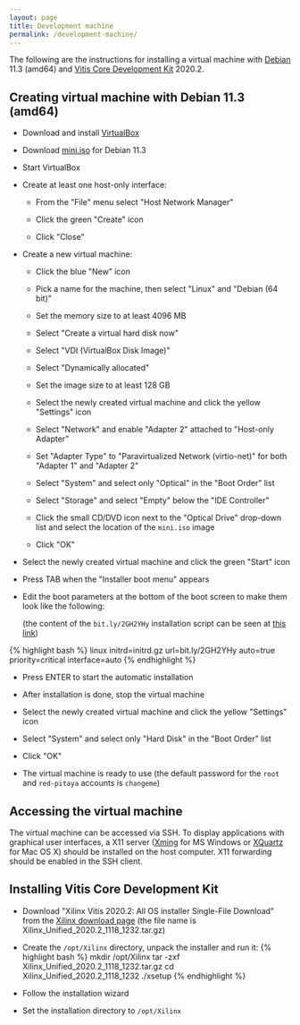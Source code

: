 ```yaml
---
layout: page
title: Development machine
permalink: /development-machine/
---
```


The following are the instructions for installing a virtual machine with [Debian](https://www.debian.org/releases/bullseye) 11.3 (amd64) and [Vitis Core Development Kit](https://www.xilinx.com/products/design-tools/vitis.html) 2020.2.

Creating virtual machine with Debian 11.3 (amd64)
-----

- Download and install [VirtualBox](https://www.virtualbox.org/wiki/Downloads)

- Download [mini.iso](http://deb.debian.org/debian/dists/bullseye/main/installer-amd64/current/images/netboot/mini.iso) for Debian 11.3

- Start VirtualBox

- Create at least one host-only interface:

  - From the "File" menu select "Host Network Manager"

  - Click the green "Create" icon

  - Click "Close"

- Create a new virtual machine:

  - Click the blue "New" icon

  - Pick a name for the machine, then select "Linux" and "Debian (64 bit)"

  - Set the memory size to at least 4096 MB

  - Select "Create a virtual hard disk now"

  - Select "VDI (VirtualBox Disk Image)"

  - Select "Dynamically allocated"

  - Set the image size to at least 128 GB

  - Select the newly created virtual machine and click the yellow "Settings" icon

  - Select "Network" and enable "Adapter 2" attached to "Host-only Adapter"

  - Set "Adapter Type" to "Paravirtualized Network (virtio-net)" for both "Adapter 1" and "Adapter 2"

  - Select "System" and select only "Optical" in the "Boot Order" list

  - Select "Storage" and select "Empty" below the "IDE Controller"

  - Click the small CD/DVD icon next to the "Optical Drive" drop-down list and select the location of the `mini.iso` image

  - Click "OK"

- Select the newly created virtual machine and click the green "Start" icon

- Press TAB when the "Installer boot menu" appears

- Edit the boot parameters at the bottom of the boot screen to make them look like the following:

  (the content of the `bit.ly/2GH2YHy` installation script can be seen at [this link](https://github.com/pavel-demin/red-pitaya-notes/blob/gh-pages/etc/debian.seed))

{% highlight bash %}
linux initrd=initrd.gz url=bit.ly/2GH2YHy auto=true priority=critical interface=auto
{% endhighlight %}

- Press ENTER to start the automatic installation

- After installation is done, stop the virtual machine

- Select the newly created virtual machine and click the yellow "Settings" icon

- Select "System" and select only "Hard Disk" in the "Boot Order" list

- Click "OK"

- The virtual machine is ready to use (the default password for the `root` and `red-pitaya` accounts is `changeme`)

Accessing the virtual machine
-----

The virtual machine can be accessed via SSH. To display applications with graphical user interfaces, a X11 server ([Xming](http://sourceforge.net/projects/xming) for MS Windows or [XQuartz](https://www.xquartz.org) for Mac OS X) should be installed on the host computer. X11 forwarding should be enabled in the SSH client.

Installing Vitis Core Development Kit
-----

- Download "Xilinx Vitis 2020.2: All OS installer Single-File Download" from the [Xilinx download page](https://www.xilinx.com/support/download/index.html/content/xilinx/en/downloadNav/vitis/archive-vitis.html) (the file name is Xilinx_Unified_2020.2_1118_1232.tar.gz)

- Create the `/opt/Xilinx` directory, unpack the installer and run it:
{% highlight bash %}
mkdir /opt/Xilinx
tar -zxf Xilinx_Unified_2020.2_1118_1232.tar.gz
cd Xilinx_Unified_2020.2_1118_1232
./xsetup
{% endhighlight %}

- Follow the installation wizard

- Set the installation directory to `/opt/Xilinx`
